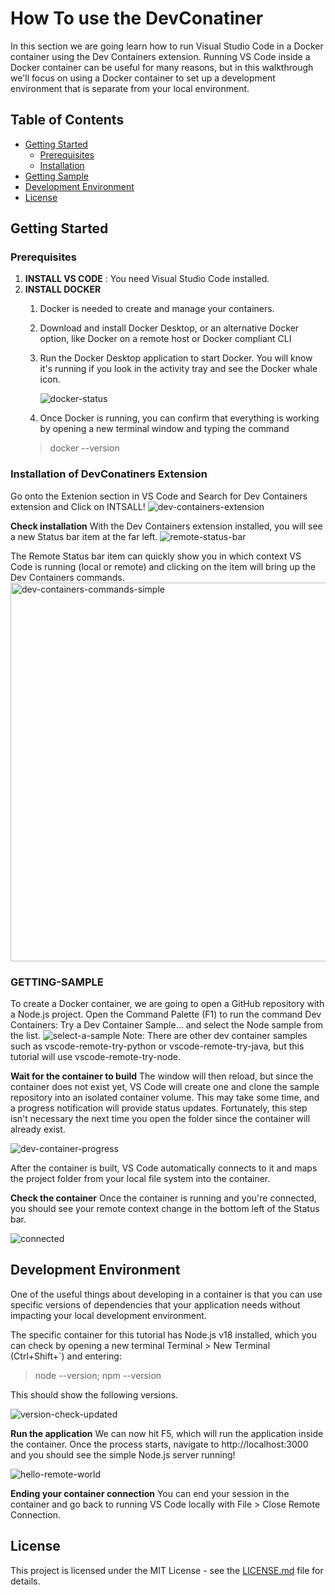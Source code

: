 # How To use the DevConatiner

In this section we are going learn how to run Visual Studio Code in a Docker container using the Dev Containers extension.
Running VS Code inside a Docker container can be useful for many reasons, but in this walkthrough we'll focus on using a Docker container to set up a development environment that is separate from your local environment.

## Table of Contents
- [Getting Started](#getting-started)
  - [Prerequisites](#prerequisites)
  - [Installation](#installation)
- [Getting Sample](#GETTING-SAMPLE)
- [Development Environment](#development-environment)
- [License](#license)

## Getting Started

### Prerequisites

1. **INSTALL VS CODE** : You need Visual Studio Code installed.
2. **INSTALL DOCKER**
   1. Docker is needed to create and manage your containers.
   2. Download and install Docker Desktop, or an alternative Docker option, like Docker on a remote host or Docker compliant        CLI
   3. Run the Docker Desktop application to start Docker. You will know it's running if you look in the activity tray and          see the Docker whale icon.

      ![docker-status](https://github.com/Manavbangotra/Python/assets/87271558/792766c3-2d68-461d-8e22-cfa7e22c0d23)
   
   4. Once Docker is running, you can confirm that everything is working by opening a new terminal window and typing the           command
     > docker --version

### Installation of DevConatiners Extension

Go onto the Extenion section in VS Code and Search for Dev Containers extension and Click on INTSALL!
![dev-containers-extension](https://github.com/Manavbangotra/Python/assets/87271558/cf3fd5e6-c5a2-4b11-91a7-20bb033b8db2)

**Check installation**
With the Dev Containers extension installed, you will see a new Status bar item at the far left.
![remote-status-bar](https://github.com/Manavbangotra/Python/assets/87271558/31947513-1749-45b3-9b53-df004025234d)

The Remote Status bar item can quickly show you in which context VS Code is running (local or remote) and clicking on the item will bring up the Dev Containers commands.
<img width="606" alt="dev-containers-commands-simple" src="https://github.com/Manavbangotra/Python/assets/87271558/d97ecec1-0dfa-4f4c-bd94-d020f5013351">

### GETTING-SAMPLE
To create a Docker container, we are going to open a GitHub repository with a Node.js project.
Open the Command Palette (F1) to run the command Dev Containers: Try a Dev Container Sample... and select the Node sample from the list.
![select-a-sample](https://github.com/Manavbangotra/Python/assets/87271558/86431325-7005-4e0f-b1f8-f2f37979b8fd)
Note: There are other dev container samples such as vscode-remote-try-python or vscode-remote-try-java, but this tutorial will use vscode-remote-try-node.

**Wait for the container to build**
The window will then reload, but since the container does not exist yet, VS Code will create one and clone the sample repository into an isolated container volume. This may take some time, and a progress notification will provide status updates. Fortunately, this step isn't necessary the next time you open the folder since the container will already exist.

![dev-container-progress](https://github.com/Manavbangotra/Python/assets/87271558/d465e2dc-a3f1-43cc-9301-93fb1cf6525c)

After the container is built, VS Code automatically connects to it and maps the project folder from your local file system into the container.

**Check the container**
Once the container is running and you're connected, you should see your remote context change in the bottom left of the Status bar.

![connected](https://github.com/Manavbangotra/Python/assets/87271558/acc3275c-e8d1-46d2-bc4e-8b6b978fe99d)

## Development Environment

One of the useful things about developing in a container is that you can use specific versions of dependencies that your application needs without impacting your local development environment.

The specific container for this tutorial has Node.js v18 installed, which you can check by opening a new terminal Terminal > New Terminal (Ctrl+Shift+`) and entering:

> node --version; npm --version

This should show the following versions.

![version-check-updated](https://github.com/Manavbangotra/Python/assets/87271558/769ea7ea-7416-43c9-83fc-2c4c29ef1ef7)

**Run the application**
We can now hit F5, which will run the application inside the container. Once the process starts, navigate to http://localhost:3000 and you should see the simple Node.js server running!

![hello-remote-world](https://github.com/Manavbangotra/Python/assets/87271558/9c0e4e07-207e-48e8-878d-b5d59bcbcbd3)

**Ending your container connection**
You can end your session in the container and go back to running VS Code locally with File > Close Remote Connection.

## License

This project is licensed under the MIT License - see the [LICENSE.md](LICENSE.md) file for details.




